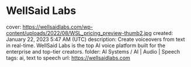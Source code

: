 # WellSaid Labs

cover: https://wellsaidlabs.com/wp-content/uploads/2022/08/WSL_pricing_preview-thumb2.jpg
created: January 22, 2023 5:47 AM (UTC)
description: Create voiceovers from text in real-time. WellSaid Labs is the top AI voice platform built for the enterprise and top-tier creators.
folder: AI Systems / AI | Audio | Speech
tags: ai, text to speech
url: https://wellsaidlabs.com